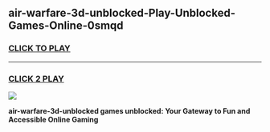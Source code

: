 
## air-warfare-3d-unblocked-Play-Unblocked-Games-Online-0smqd
<h3>
<a href="https://premium76.site?title=air-warfare-3d-unblocked&ref=25A">CLICK TO PLAY</a></h3>
<hr>

<h3>
<a href="https://premium76.site?title=air-warfare-3d-unblocked&ref=25A">CLICK 2 PLAY</a>
  
</h3>

<a href="https://premium76.site?title=air-warfare-3d-unblocked&ref=25A"><img src="https://clearcache.store/games.png"></a>


**air-warfare-3d-unblocked games unblocked: Your Gateway to Fun and Accessible Online Gaming**
